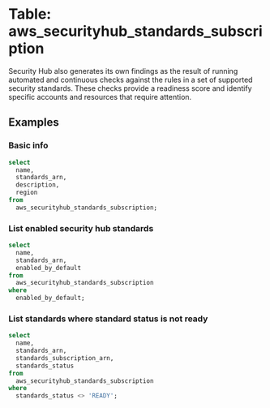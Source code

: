 # Table: aws_securityhub_standards_subscription

Security Hub also generates its own findings as the result of running automated and continuous checks against the rules in a set of supported security standards. These checks provide a readiness score and identify specific accounts and resources that require attention.

## Examples

### Basic info

```sql
select
  name,
  standards_arn,
  description,
  region
from
  aws_securityhub_standards_subscription;
```


### List enabled security hub standards

```sql
select
  name,
  standards_arn,
  enabled_by_default
from
  aws_securityhub_standards_subscription
where
  enabled_by_default;
```


### List standards where standard status is not ready

```sql
select
  name,
  standards_arn,
  standards_subscription_arn,
  standards_status
from
  aws_securityhub_standards_subscription
where
  standards_status <> 'READY';
```
